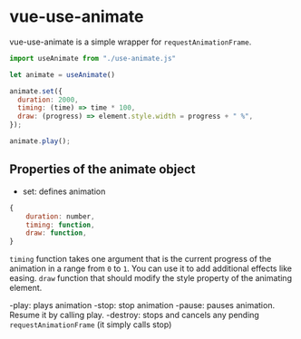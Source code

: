 # vue-use-animate

vue-use-animate is a simple wrapper for `requestAnimationFrame`.

```javascript
import useAnimate from "./use-animate.js"

let animate = useAnimate()

animate.set({
  duration: 2000,
  timing: (time) => time * 100,
  draw: (progress) => element.style.width = progress + " %",
});

animate.play();
```

## Properties of the animate object

- set: defines animation 

```javascript
{
    duration: number,
    timing: function,
    draw: function,
}
```

`timing` function takes one argument that is the current progress of the animation in a range from `0` to `1`. You can use it to add additional effects like easing.
`draw` function that should modify the style property of the animating element.

-play: plays animation
-stop: stop animation
-pause: pauses animation. Resume it by calling play.
-destroy: stops and cancels any pending `requestAnimationFrame` (it simply calls stop)
